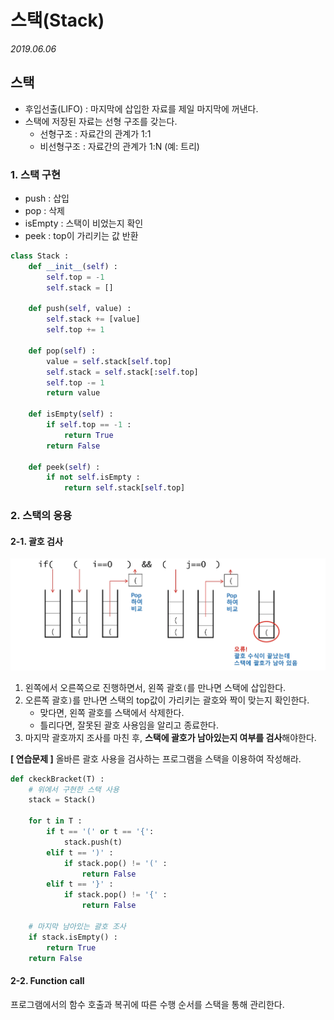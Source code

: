 # 스택(Stack)

*2019.06.06*



## 스택

- 후입선출(LIFO) : 마지막에 삽입한 자료를 제일 마지막에 꺼낸다.
- 스택에 저장된 자료는 선형 구조를 갖는다.
  - 선형구조 : 자료간의 관계가 1:1
  - 비선형구조 : 자료간의 관계가 1:N (예: 트리)



### 1. 스택 구현

- push : 삽입
- pop : 삭제
- isEmpty : 스택이 비었는지 확인
- peek : top이 가리키는 값 반환

```python
class Stack :
    def __init__(self) :
        self.top = -1
        self.stack = []

    def push(self, value) :
        self.stack += [value]
        self.top += 1
    
    def pop(self) :
        value = self.stack[self.top]
        self.stack = self.stack[:self.top]
        self.top -= 1
        return value

    def isEmpty(self) :
        if self.top == -1 :
            return True
        return False
    
    def peek(self) :
        if not self.isEmpty :
            return self.stack[self.top]
```



### 2. 스택의 응용

#### 2-1. 괄호 검사

![stack](./images/stack.png)

1. 왼쪽에서 오른쪽으로 진행하면서, 왼쪽 괄호`(`를 만나면 스택에 삽입한다.
2. 오른쪽 괄호`)`를 만나면 스택의 top값이 가리키는 괄호와 짝이 맞는지 확인한다.
   - 맞다면, 왼쪽 괄호를 스택에서 삭제한다.
   - 틀리다면, 잘못된 괄호 사용임을 알리고 종료한다.
3. 마지막 괄호까지 조사를 마친 후, **스택에 괄호가 남아있는지 여부를 검사**해야한다.



**[ 연습문제 ]** 올바른 괄호 사용을 검사하는 프로그램을 스택을 이용하여 작성해라.

```python
def ckeckBracket(T) :
  	# 위에서 구현한 스택 사용
    stack = Stack()

    for t in T :
        if t == '(' or t == '{':
            stack.push(t)
        elif t == ')' :
            if stack.pop() != '(' :
                return False
        elif t == '}' :
            if stack.pop() != '{' :
                return False
    
    # 마지막 남아있는 괄호 조사
    if stack.isEmpty() : 
        return True
    return False
```



#### 2-2. Function call

프로그램에서의 함수 호출과 복귀에 따른 수행 순서를 스택을 통해 관리한다.









